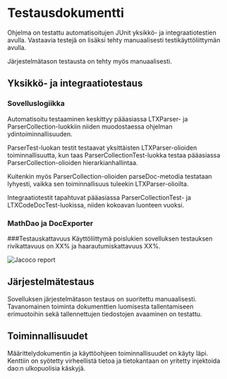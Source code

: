 # Testausdokumentti
Ohjelma on testattu automatisoitujen JUnit yksikkö- ja integraatiotestien avulla. Vastaavia testejä on lisäksi tehty manuaalisesti testikäyttöliittymän avulla.

Järjestelmätason testausta on tehty myös manuaalisesti.

## Yksikkö- ja integraatiotestaus
### Sovelluslogiikka
Automatisoitu testaaminen keskittyy pääasiassa LTXParser- ja ParserCollection-luokkiin niiden muodostaessa ohjelman ydintoiminnallisuuden.

ParserTest-luokan testit testaavat yksittäisten LTXParser-olioiden toiminnallisuutta, kun taas ParserCollectionTest-luokka testaa pääasiassa ParserCollection-olioiden hierarkianhallintaa.

Kuitenkin myös ParserCollection-olioiden parseDoc-metodia testataan lyhyesti, vaikka sen toiminnallisuus tuleekin LTXParser-olioilta.

Integraatiotestit tapahtuvat pääasiassa ParserCollectionTest- ja LTXCodeDocTest-luokissa, niiden kokoavan luonteen vuoksi.

### MathDao ja DocExporter

###Testauskattavuus
Käyttöliittymä poislukien sovelluksen testauksen rivikattavuus on XX% ja haarautumiskattavuus XX%.

![Jacoco report]()

## Järjestelmätestaus
Sovelluksen järjestelmätason testaus on suoritettu manuaalisesti. Tavanomainen toiminta dokumenttien luomisesta tallentamiseen erimuotoihin sekä tallennettujen tiedostojen avaaminen on testattu.

## Toiminnallisuudet
Määrittelydokumentin ja käyttöohjeen toiminnallisuudet on käyty läpi. Kenttiin on syötetty virheellistä tietoa ja tietokantaan on yritetty injektoida dao:n ulkopuolisia käskyjä.
